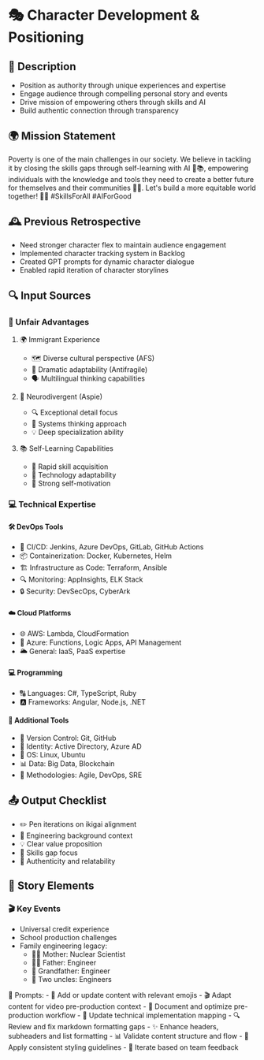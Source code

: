 # 🎭 Character Development & Positioning

## 🧠 Description
- Position as authority through unique experiences and expertise
- Engage audience through compelling personal story and events
- Drive mission of empowering others through skills and AI
- Build authentic connection through transparency

## 🌍 Mission Statement
Poverty is one of the main challenges in our society. We believe in tackling it by closing the skills gaps through self-learning with AI 🤖📚, empowering individuals with the knowledge and tools they need to create a better future for themselves and their communities 💪✨. Let's build a more equitable world together! 🌱🤝 #SkillsForAll #AIForGood

## 🕰️ Previous Retrospective
- Need stronger character flex to maintain audience engagement
- Implemented character tracking system in Backlog
- Created GPT prompts for dynamic character dialogue
- Enabled rapid iteration of character storylines

## 🔍 Input Sources

### 🌟 Unfair Advantages
1. 🌍 Immigrant Experience
   - 🗺️ Diverse cultural perspective (AFS)
   - 💪 Dramatic adaptability (Antifragile)
   - 🗣️ Multilingual thinking capabilities

2. 🧠 Neurodivergent (Aspie)
   - 🔍 Exceptional detail focus
   - 🤔 Systems thinking approach
   - 💡 Deep specialization ability

3. 📚 Self-Learning Capabilities
   - 🚀 Rapid skill acquisition
   - 🔄 Technology adaptability
   - 🔑 Strong self-motivation

### 💻 Technical Expertise

#### 🛠️ DevOps Tools
- 🔄 CI/CD: Jenkins, Azure DevOps, GitLab, GitHub Actions
- 📦 Containerization: Docker, Kubernetes, Helm
- 🏗️ Infrastructure as Code: Terraform, Ansible
- 🔍 Monitoring: AppInsights, ELK Stack
- 🔒 Security: DevSecOps, CyberArk

#### ☁️ Cloud Platforms
- 🌐 AWS: Lambda, CloudFormation
- 🔷 Azure: Functions, Logic Apps, API Management
- 🌥️ General: IaaS, PaaS expertise

#### 💻 Programming
- 🔠 Languages: C#, TypeScript, Ruby
- 🅰️ Frameworks: Angular, Node.js, .NET

#### 🔧 Additional Tools
- 🐙 Version Control: Git, GitHub
- 👤 Identity: Active Directory, Azure AD
- 🐧 OS: Linux, Ubuntu
- 📊 Data: Big Data, Blockchain
- 🔄 Methodologies: Agile, DevOps, SRE

## 📤 Output Checklist
- ✏️ Pen iterations on ikigai alignment
- 🔄 Engineering background context
- 💡 Clear value proposition
- 🎯 Skills gap focus
- 🤝 Authenticity and relatability

## 📝 Story Elements
### 🎬 Key Events
- Universal credit experience
- School production challenges
- Family engineering legacy:
  - 👩‍🔬 Mother: Nuclear Scientist
  - 👨‍💻 Father: Engineer
  - 👴 Grandfather: Engineer
  - 👥 Two uncles: Engineers

💭 Prompts:
    - 🎯 Add or update content with relevant emojis
    - 🎬 Adapt content for video pre-production context
    - 📝 Document and optimize pre-production workflow
    - 🔧 Update technical implementation mapping
    - 🔍 Review and fix markdown formatting gaps
    - ✨ Enhance headers, subheaders and list formatting
    - 📊 Validate content structure and flow
    - 🎨 Apply consistent styling guidelines
    - 🔄 Iterate based on team feedback
